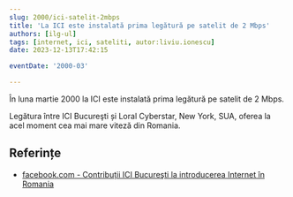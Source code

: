 ```yaml
---
slug: 2000/ici-satelit-2mbps
title: 'La ICI este instalată prima legătură pe satelit de 2 Mbps'
authors: [ilg-ul]
tags: [internet, ici, sateliti, autor:liviu.ionescu]
date: 2023-12-13T17:42:15

eventDate: '2000-03'

---
```


În luna martie 2000 la ICI este instalată prima legătură pe satelit de 2 Mbps.

<!-- truncate -->

Legătura între ICI Bucureşti și Loral Cyberstar, New York, SUA, oferea
la acel moment cea mai mare viteză din Romania.

## Referințe

- [facebook.com - Contribuții ICI Bucureşti la introducerea Internet în Romania](https://www.facebook.com/ICIBucuresti/posts/3488728511216217/)
